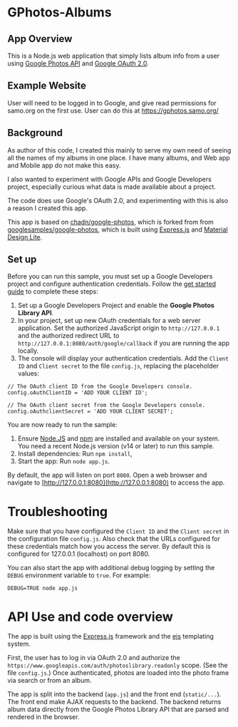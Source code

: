 # GPhotos-Albums

## App Overview
This is a Node.js web application that simply lists album info from a user using [Google Photos API](https://developers.google.com/photos) and [Google OAuth 2.0](https://developers.google.com/identity/protocols/oauth2).  

## Example Website

User will need to be logged in to Google, and give read permissions for samo.org on the first use.  User can do this at https://gphotos.samo.org/

## Background

As author of this code, I created this mainly to serve my own need of seeing all the names of my albums in one place.  I have many albums, and Web app and Mobile app do not make this easy.  

I also wanted to experiment with Google APIs and Google Developers project, especially curious what data is made available about a project.

The code does use Google's OAuth 2.0, and experimenting with this is also a reason I created this app.

This app is based on [chadn/google-photos](https://github.com/chadn/google-photos), 
which is forked from from [googlesamples/google-photos](https://github.com/googlesamples/google-photos),
which is built using [Express.js](https://expressjs.com/) and [Material Design Lite](https://getmdl.io/).


## Set up
Before you can run this sample, you must set up a Google Developers project and configure authentication credentials. Follow the
[get started guide](https://developers.google.com/photos/library/guides/get-started) to complete these steps:
1. Set up a Google Developers Project and enable the **Google Photos Library API**.
1. In your project, set up new OAuth credentials for a web server application. Set the authorized JavaScript origin to `http://127.0.0.1` and the authorized redirect URL to `http://127.0.0.1:8080/auth/google/callback` if you are running the app locally.
1. The console will display your authentication credentials. Add the `Client ID` and `Client secret` to the file `config.js`, replacing the placeholder values:
```
// The OAuth client ID from the Google Developers console.
config.oAuthClientID = 'ADD YOUR CLIENT ID';

// The OAuth client secret from the Google Developers console.
config.oAuthclientSecret = 'ADD YOUR CLIENT SECRET';
```

You are now ready to run the sample:
1. Ensure [Node.JS](https://nodejs.org/) and [npm](https://www.npmjs.com/) are installed and available on your system. You need a recent Node.js version (v14 or later) to run this sample.
1. Install dependencies: Run `npm install`,
1. Start the app: Run `node app.js`.

By default, the app will listen on port `8080`. Open a web browser and navigate to [http://127.0.0.1:8080](http://127.0.0.1:8080) to access the app.

# Troubleshooting
Make sure that you have configured the `Client ID` and the `Client secret` in the configuration file `config.js`.
Also check that the URLs configured for these credentials match how you access the server. By default this is configured for 127.0.0.1 (localhost) on port 8080.

You can also start the app with additional debug logging by setting the `DEBUG` environment variable to `true`. For example:
```
DEBUG=TRUE node app.js
```

# API Use and code overview
The app is built using the [Express.js](https://expressjs.com/) framework and the [ejs](http://ejs.co/) templating system.

First, the user has to log in via OAuth 2.0 and authorize the `https://www.googleapis.com/auth/photoslibrary.readonly` scope. (See the file `config.js`.)
Once authenticated, photos are loaded into the photo frame via search or from an album.

The app is split into the backend (`app.js`) and the front end (`static/...`). The front end make AJAX requests to the backend. The backend returns album data directly from the Google Photos Library API that are parsed and rendered in the browser.
